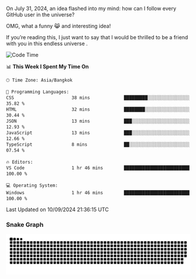 On July 31, 2024, an idea flashed into my mind: how can I follow every GitHub user in the universe?

OMG, what a funny 😹 and interesting idea!

If you’re reading this, I just want to say that I would be thrilled to be a friend with you in this endless universe . 


<!--START_SECTION:waka-->
![Code Time](http://img.shields.io/badge/Code%20Time-10%20hrs%202%20mins-blue)

📊 **This Week I Spent My Time On** 

```text
🕑︎ Time Zone: Asia/Bangkok

💬 Programming Languages: 
CSS                      38 mins             █████████░░░░░░░░░░░░░░░░   35.82 % 
HTML                     32 mins             ████████░░░░░░░░░░░░░░░░░   30.44 % 
JSON                     13 mins             ███░░░░░░░░░░░░░░░░░░░░░░   12.93 % 
JavaScript               13 mins             ███░░░░░░░░░░░░░░░░░░░░░░   12.66 % 
TypeScript               8 mins              ██░░░░░░░░░░░░░░░░░░░░░░░   07.54 % 

🔥 Editors: 
VS Code                  1 hr 46 mins        █████████████████████████   100.00 % 

💻 Operating System: 
Windows                  1 hr 46 mins        █████████████████████████   100.00 % 
```


 Last Updated on 10/09/2024 21:36:15 UTC
<!--END_SECTION:waka-->

### Snake Graph
![snake graph](https://github.com/tqlucitvn/tqlucitvn/blob/snake-graph-output/github-contribution-grid-snake.svg)
